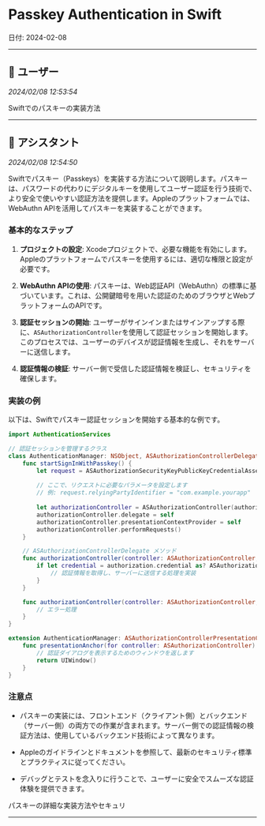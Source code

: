 # Passkey Authentication in Swift

日付: 2024-02-08

---

## 👤 ユーザー
*2024/02/08 12:53:54*

Swiftでのパスキーの実装方法

---

## 🤖 アシスタント
*2024/02/08 12:54:50*

Swiftでパスキー（Passkeys）を実装する方法について説明します。パスキーは、パスワードの代わりにデジタルキーを使用してユーザー認証を行う技術で、より安全で使いやすい認証方法を提供します。Appleのプラットフォームでは、WebAuthn APIを活用してパスキーを実装することができます。

### 基本的なステップ

1. **プロジェクトの設定**: Xcodeプロジェクトで、必要な機能を有効にします。Appleのプラットフォームでパスキーを使用するには、適切な権限と設定が必要です。

2. **WebAuthn APIの使用**: パスキーは、Web認証API（WebAuthn）の標準に基づいています。これは、公開鍵暗号を用いた認証のためのブラウザとWebプラットフォームのAPIです。

3. **認証セッションの開始**: ユーザーがサインインまたはサインアップする際に、`ASAuthorizationController`を使用して認証セッションを開始します。このプロセスでは、ユーザーのデバイスが認証情報を生成し、それをサーバーに送信します。

4. **認証情報の検証**: サーバー側で受信した認証情報を検証し、セキュリティを確保します。

### 実装の例

以下は、Swiftでパスキー認証セッションを開始する基本的な例です。

```swift
import AuthenticationServices

// 認証セッションを管理するクラス
class AuthenticationManager: NSObject, ASAuthorizationControllerDelegate {
    func startSignInWithPasskey() {
        let request = ASAuthorizationSecurityKeyPublicKeyCredentialAssertionRequest()
        
        // ここで、リクエストに必要なパラメータを設定します
        // 例: request.relyingPartyIdentifier = "com.example.yourapp"
        
        let authorizationController = ASAuthorizationController(authorizationRequests: [request])
        authorizationController.delegate = self
        authorizationController.presentationContextProvider = self
        authorizationController.performRequests()
    }

    // ASAuthorizationControllerDelegate メソッド
    func authorizationController(controller: ASAuthorizationController, didCompleteWithAuthorization authorization: ASAuthorization) {
        if let credential = authorization.credential as? ASAuthorizationSecurityKeyPublicKeyCredential {
            // 認証情報を取得し、サーバーに送信する処理を実装
        }
    }

    func authorizationController(controller: ASAuthorizationController, didCompleteWithError error: Error) {
        // エラー処理
    }
}

extension AuthenticationManager: ASAuthorizationControllerPresentationContextProviding {
    func presentationAnchor(for controller: ASAuthorizationController) -> ASPresentationAnchor {
        // 認証ダイアログを表示するためのウィンドウを返します
        return UIWindow()
    }
}
```

### 注意点

- パスキーの実装には、フロントエンド（クライアント側）とバックエンド（サーバー側）の両方での作業が含まれます。サーバー側での認証情報の検証方法は、使用しているバックエンド技術によって異なります。

- Appleのガイドラインとドキュメントを参照して、最新のセキュリティ標準とプラクティスに従ってください。

- デバッグとテストを念入りに行うことで、ユーザーに安全でスムーズな認証体験を提供できます。

パスキーの詳細な実装方法やセキュリ

---
